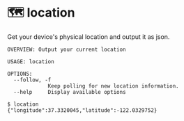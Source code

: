 # 🗺 location

Get your device's physical location and output it as json.

```
OVERVIEW: Output your current location

USAGE: location

OPTIONS:
  --follow, -f
             Keep polling for new location information.
  --help     Display available options
```

```
$ location
{"longitude":37.3320045,"latitude":-122.0329752}
```
